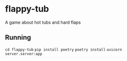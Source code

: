 # flappy-tub
A game about hot tubs and hard flaps

## Running 

`cd flappy-tub`
`pip install poetry`
`poetry install`
`uvicorn server.server:app`
